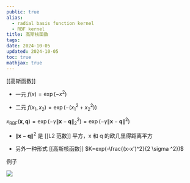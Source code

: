 ```yaml
---
public: true
alias:
  - radial basis function kernel
  - RBF kernel
title: 高斯核函数
tags:
date: 2024-10-05
updated: 2024-10-05
toc: true
mathjax: true
---
```


[[高斯函数]]

  + 一元 $f(x)=\exp (-x^2)$

  + 二元 $f(x_1,x_2)=\exp (-(x_1^2+x_2^2))$

$\kappa_{\mathrm{RBF}}(\boldsymbol{x}, \boldsymbol{q})=\exp \left(-\gamma\|\boldsymbol{x}-\boldsymbol{q}\|_{2}^{2}\right)=\exp \left(-\gamma\|\boldsymbol{x}-\boldsymbol{q}\|^{2}\right)$

  + $\|\boldsymbol{x}-\boldsymbol{q}\|^{2}$ 是 [[L2 范数]] 平方，x 和 q 的欧几里得距离平方

  + 另外一种形式 [[高斯核函数]] $K=exp(-\frac{(x-x')^2}{2 \sigma ^2})$


例子

![](https://media.xiang578.com/rbf-kernel-example.png)
